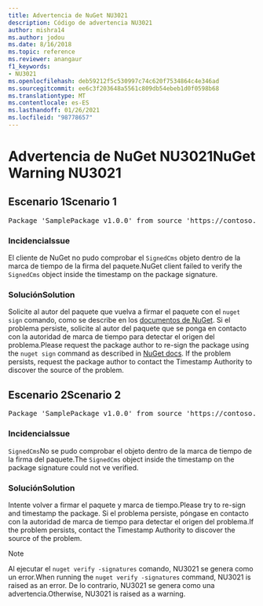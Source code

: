 ```yaml
---
title: Advertencia de NuGet NU3021
description: Código de advertencia NU3021
author: mishra14
ms.author: jodou
ms.date: 8/16/2018
ms.topic: reference
ms.reviewer: anangaur
f1_keywords:
- NU3021
ms.openlocfilehash: deb59212f5c530997c74c620f7534864c4e346ad
ms.sourcegitcommit: ee6c3f203648a5561c809db54ebeb1d0f0598b68
ms.translationtype: MT
ms.contentlocale: es-ES
ms.lasthandoff: 01/26/2021
ms.locfileid: "98778657"
---
```

# <a name="nuget-warning-nu3021"></a><span data-ttu-id="ad9f7-103">Advertencia de NuGet NU3021</span><span class="sxs-lookup"><span data-stu-id="ad9f7-103">NuGet Warning NU3021</span></span>

## <a name="scenario-1"></a><span data-ttu-id="ad9f7-104">Escenario 1</span><span class="sxs-lookup"><span data-stu-id="ad9f7-104">Scenario 1</span></span>

<pre>Package 'SamplePackage v1.0.0' from source 'https://contoso.com/index.json': The primary signature's timestamp signature validation failed.</pre>

### <a name="issue"></a><span data-ttu-id="ad9f7-105">Incidencia</span><span class="sxs-lookup"><span data-stu-id="ad9f7-105">Issue</span></span>

<span data-ttu-id="ad9f7-106">El cliente de NuGet no pudo comprobar el `SignedCms` objeto dentro de la marca de tiempo de la firma del paquete.</span><span class="sxs-lookup"><span data-stu-id="ad9f7-106">NuGet client failed to verify the `SignedCms` object inside the timestamp on the package signature.</span></span>


### <a name="solution"></a><span data-ttu-id="ad9f7-107">Solución</span><span class="sxs-lookup"><span data-stu-id="ad9f7-107">Solution</span></span>

<span data-ttu-id="ad9f7-108">Solicite al autor del paquete que vuelva a firmar el paquete con el `nuget sign` comando, como se describe en los [documentos de NuGet](../../create-packages/sign-a-package.md). Si el problema persiste, solicite al autor del paquete que se ponga en contacto con la autoridad de marca de tiempo para detectar el origen del problema.</span><span class="sxs-lookup"><span data-stu-id="ad9f7-108">Please request the package author to re-sign the package using the `nuget sign` command as described in [NuGet docs](../../create-packages/sign-a-package.md). If the problem persists, request the package author to contact the Timestamp Authority to discover the source of the problem.</span></span>



## <a name="scenario-2"></a><span data-ttu-id="ad9f7-109">Escenario 2</span><span class="sxs-lookup"><span data-stu-id="ad9f7-109">Scenario 2</span></span>

<pre>Package 'SamplePackage v1.0.0' from source 'https://contoso.com/index.json': The timestamp signature validation failed.</pre>

### <a name="issue"></a><span data-ttu-id="ad9f7-110">Incidencia</span><span class="sxs-lookup"><span data-stu-id="ad9f7-110">Issue</span></span>

<span data-ttu-id="ad9f7-111">`SignedCms`No se pudo comprobar el objeto dentro de la marca de tiempo de la firma del paquete.</span><span class="sxs-lookup"><span data-stu-id="ad9f7-111">The `SignedCms` object inside the timestamp on the package signature could not ve verified.</span></span>


### <a name="solution"></a><span data-ttu-id="ad9f7-112">Solución</span><span class="sxs-lookup"><span data-stu-id="ad9f7-112">Solution</span></span>

<span data-ttu-id="ad9f7-113">Intente volver a firmar el paquete y marca de tiempo.</span><span class="sxs-lookup"><span data-stu-id="ad9f7-113">Please try to re-sign and timestamp the package.</span></span> <span data-ttu-id="ad9f7-114">Si el problema persiste, póngase en contacto con la autoridad de marca de tiempo para detectar el origen del problema.</span><span class="sxs-lookup"><span data-stu-id="ad9f7-114">If the problem persists, contact the Timestamp Authority to discover the source of the problem.</span></span>


> [!Note]
> <span data-ttu-id="ad9f7-115">Al ejecutar el `nuget verify -signatures` comando, NU3021 se genera como un error.</span><span class="sxs-lookup"><span data-stu-id="ad9f7-115">When running the `nuget verify -signatures` command, NU3021 is raised as an error.</span></span> <span data-ttu-id="ad9f7-116">De lo contrario, NU3021 se genera como una advertencia.</span><span class="sxs-lookup"><span data-stu-id="ad9f7-116">Otherwise, NU3021 is raised as a warning.</span></span>
